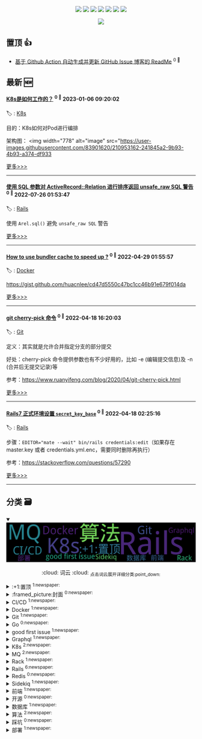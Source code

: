 

<p align='center'>
    <img src="https://badgen.net/badge/labels/20"/>
    <img src="https://badgen.net/github/issues/iamtomas/ghiblog"/>
    <img src="https://badgen.net/badge/last-commit/2023-01-06 09:20:34"/>
    <img src="https://badgen.net/github/forks/iamtomas/ghiblog"/>
    <img src="https://badgen.net/github/stars/iamtomas/ghiblog"/>
    <img src="https://badgen.net/github/watchers/iamtomas/ghiblog"/>
    <img src="https://badgen.net/github/release/iamtomas/ghiblog"/>
</p>

<p align='center'>
    <a href="https://github.com/jwenjian/visitor-count-badge">
        <img src="https://visitor-badge.glitch.me/badge?page_id=jwenjian.ghiblog"/>
    </a>
</p>


## 置顶 :thumbsup: 
- [基于 Github Action 自动生成并更新 GitHub Issue 博客的 ReadMe](https://github.com/iamtomas/note/issues/1)  <sup>0 :speech_balloon:</sup>  	 
## 最新 :new: 

#### [K8s是如何工作的？](https://github.com/iamtomas/note/issues/49) <sup>0 :speech_balloon:</sup> 	 2023-01-06 09:20:02

:label: : [K8s](https://github.com/iamtomas/ghiblog/labels/K8s)

目的：K8s如何对Pod进行编排

架构图：
<img width="778" alt="image" src="https://user-images.githubusercontent.com/83901620/210953162-241845a2-9b93-4b93-a374-df933

[更多>>>](https://github.com/iamtomas/note/issues/49)

---


#### [使用 SQL 参数对 ActiveRecord::Relation 进行排序返回  unsafe_raw SQL 警告](https://github.com/iamtomas/note/issues/48) <sup>0 :speech_balloon:</sup> 	 2022-07-26 01:53:47

:label: : [Rails](https://github.com/iamtomas/ghiblog/labels/Rails)

使用 `Arel.sql()` 避免 `unsafe_raw SQL` 警告

[更多>>>](https://github.com/iamtomas/note/issues/48)

---


#### [How to use bundler cache to speed up ?](https://github.com/iamtomas/note/issues/46) <sup>0 :speech_balloon:</sup> 	 2022-04-29 01:55:57

:label: : [Docker](https://github.com/iamtomas/ghiblog/labels/Docker)

https://gist.github.com/huacnlee/cd47d5550c47bc1cc46b91e679f014da

[更多>>>](https://github.com/iamtomas/note/issues/46)

---


#### [git cherry-pick 命令](https://github.com/iamtomas/note/issues/45) <sup>0 :speech_balloon:</sup> 	 2022-04-18 16:20:03

:label: : [Git](https://github.com/iamtomas/ghiblog/labels/Git)

定义：其实就是允许合并指定分支的部分提交

好处：cherry-pick 命令提供参数也有不少好用的，比如 -e (编辑提交信息)及 -n (合并后无提交记录)等

参考：https://www.ruanyifeng.com/blog/2020/04/git-cherry-pick.html

[更多>>>](https://github.com/iamtomas/note/issues/45)

---


#### [Rails7 正式环境设置 `secret_key_base`](https://github.com/iamtomas/note/issues/44) <sup>0 :speech_balloon:</sup> 	 2022-04-18 02:25:16

:label: : [Rails](https://github.com/iamtomas/ghiblog/labels/Rails)

步骤：`EDITOR="mate --wait" bin/rails credentials:edit`（如果存在 master.key 或者 credentials.yml.enc，需要同时删除再执行）

参考：https://stackoverflow.com/questions/57290

[更多>>>](https://github.com/iamtomas/note/issues/44)

---


## 分类  :card_file_box: 

<details open="open">
    <summary>
        <img src="assets/wordcloud.png" title="词云, 点击展开详细分类" alt="词云， 点击展开详细分类">
        <p align="center">:cloud: 词云 :cloud: <sub>点击词云展开详细分类:point_down: </sub></p>
    </summary>


<details>
<summary>:+1:置顶	<sup>1:newspaper:</sup></summary>

- [基于 Github Action 自动生成并更新 GitHub Issue 博客的 ReadMe](https://github.com/iamtomas/note/issues/1)  <sup>0 :speech_balloon:</sup>  	 


</details>

<details>
<summary>:framed_picture:封面	<sup>0:newspaper:</sup></summary>



</details>

<details>
<summary>CI/CD	<sup>1:newspaper:</sup></summary>

- [GitLab CI/CD 实践](https://github.com/iamtomas/note/issues/16)  <sup>0 :speech_balloon:</sup>  	 


</details>

<details>
<summary>Docker	<sup>1:newspaper:</sup></summary>

- [How to use bundler cache to speed up ?](https://github.com/iamtomas/note/issues/46)  <sup>0 :speech_balloon:</sup>  	 


</details>

<details>
<summary>Git	<sup>1:newspaper:</sup></summary>

- [git cherry-pick 命令](https://github.com/iamtomas/note/issues/45)  <sup>0 :speech_balloon:</sup>  	 


</details>

<details>
<summary>Go	<sup>0:newspaper:</sup></summary>



</details>

<details>
<summary>good first issue	<sup>1:newspaper:</sup></summary>

- [基于 Github Action 自动生成并更新 GitHub Issue 博客的 ReadMe](https://github.com/iamtomas/note/issues/1)  <sup>0 :speech_balloon:</sup>  	 


</details>

<details>
<summary>Graphql	<sup>1:newspaper:</sup></summary>

- [浅析 GraphQL](https://github.com/iamtomas/note/issues/42)  <sup>0 :speech_balloon:</sup>  	 


</details>

<details>
<summary>K8s	<sup>2:newspaper:</sup></summary>

- [K8s是如何工作的？](https://github.com/iamtomas/note/issues/49)  <sup>0 :speech_balloon:</sup>  	 
- [K8s + Helm](https://github.com/iamtomas/note/issues/36)  <sup>0 :speech_balloon:</sup>  	 


</details>

<details>
<summary>MQ	<sup>2:newspaper:</sup></summary>

- [Kafka 3 废弃 ZooKeeper ？](https://github.com/iamtomas/note/issues/40)  <sup>0 :speech_balloon:</sup>  	 
- [初识 Kafka](https://github.com/iamtomas/note/issues/32)  <sup>0 :speech_balloon:</sup>  	 


</details>

<details>
<summary>Rack	<sup>1:newspaper:</sup></summary>

- [初识 Rack](https://github.com/iamtomas/note/issues/37)  <sup>0 :speech_balloon:</sup>  	 


</details>

<details>
<summary>Rails	<sup>6:newspaper:</sup></summary>

- [使用 SQL 参数对 ActiveRecord::Relation 进行排序返回  unsafe_raw SQL 警告](https://github.com/iamtomas/note/issues/48)  <sup>0 :speech_balloon:</sup>  	 
- [Rails7 正式环境设置 `secret_key_base`](https://github.com/iamtomas/note/issues/44)  <sup>0 :speech_balloon:</sup>  	 
- [搭建 Rspec 测试环境](https://github.com/iamtomas/note/issues/43)  <sup>0 :speech_balloon:</sup>  	 
- [database.yml 的 collation 属性](https://github.com/iamtomas/note/issues/39)  <sup>0 :speech_balloon:</sup>  	 
- [Dotenv 配置修改后不刷新](https://github.com/iamtomas/note/issues/38)  <sup>0 :speech_balloon:</sup>  	 
- [状态机（AASM）实现持久化](https://github.com/iamtomas/note/issues/31)  <sup>0 :speech_balloon:</sup>  	 


</details>

<details>
<summary>Redis	<sup>0:newspaper:</sup></summary>



</details>

<details>
<summary>Sidekiq	<sup>1:newspaper:</sup></summary>

- [浅析 Sidekiq](https://github.com/iamtomas/note/issues/33)  <sup>0 :speech_balloon:</sup>  	 


</details>

<details>
<summary>前端	<sup>1:newspaper:</sup></summary>

- [setAttribute 覆盖 css 属性](https://github.com/iamtomas/note/issues/41)  <sup>0 :speech_balloon:</sup>  	 


</details>

<details>
<summary>开源	<sup>0:newspaper:</sup></summary>



</details>

<details>
<summary>数据库	<sup>1:newspaper:</sup></summary>

- [PostgreSQL 查询原理](https://github.com/iamtomas/note/issues/18)  <sup>0 :speech_balloon:</sup>  	 


</details>

<details>
<summary>算法	<sup>2:newspaper:</sup></summary>

- [冒泡排序](https://github.com/iamtomas/note/issues/13)  <sup>0 :speech_balloon:</sup>  	 
- [两数之和](https://github.com/iamtomas/note/issues/9)  <sup>0 :speech_balloon:</sup>  	 


</details>

<details>
<summary>踩坑	<sup>0:newspaper:</sup></summary>



</details>

<details>
<summary>部署	<sup>1:newspaper:</sup></summary>

- [M1 开发环境](https://github.com/iamtomas/note/issues/35)  <sup>0 :speech_balloon:</sup>  	 


</details>


</details>    
